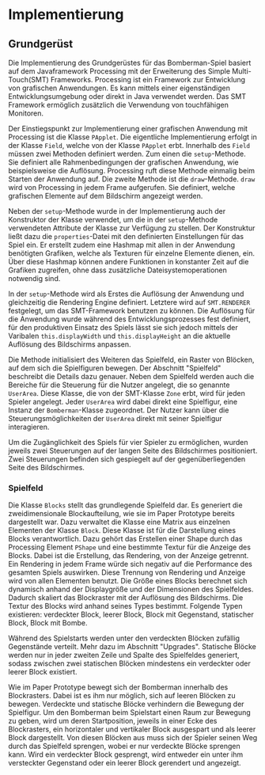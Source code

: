 # Implementierung
## Grundgerüst

Die Implementierung des Grundgerüstes für das Bomberman-Spiel basiert auf dem Javaframework Processing mit der Erweiterung des Simple Multi-Touch(SMT) Frameworks. Processing ist ein Framework zur Entwicklung von grafischen Anwendungen. Es kann mittels einer eigenständigen Entwicklungsumgebung oder direkt in Java verwendet werden. Das SMT Framework ermöglich zusätzlich die Verwendung von touchfähigen Monitoren.

Der Einstiegspunkt zur Implementierung einer grafischen Anwendung mit Processing ist die Klasse `PApplet`.
Die eigentliche Implementierung erfolgt in der Klasse `Field`, welche von der Klasse `PApplet` erbt. Innerhalb des `Field` müssen zwei Methoden definiert werden. Zum einen die `setup`-Methode. Sie definiert alle Rahmenbedingungen der grafischen Anwendung, wie beispielsweise die Auflösung. Processing ruft diese Methode einmalig beim Starten der Anwendung auf. Die zweite Methode ist die `draw`-Methode. `draw` wird von Processing in jedem Frame aufgerufen. Sie definiert, welche grafischen Elemente auf dem Bildschirm angezeigt werden.

Neben der `setup`-Methode wurde in der Implementierung auch der Konstruktor der Klasse verwendet, um die in der `setup`-Methode verwendeten Attribute der Klasse zur Verfügung zu stellen. Der Konstruktur ließt dazu die `properties`-Datei mit den definierten Einstellungen für das Spiel ein. Er erstellt zudem eine Hashmap mit allen in der Anwendung benötigten Grafiken, welche als Texturen für einzelne Elemente dienen, ein. Über diese Hashmap können andere Funktionen in konstanter Zeit auf die Grafiken zugreifen, ohne dass zusätzliche Dateisystemoperationen notwendig sind.

In der `setup`-Methode wird als Erstes die Auflösung der Anwendung und gleichzeitig die Rendering Engine definiert. Letztere wird auf `SMT.RENDERER` festgelegt, um das SMT-Framework benutzen zu können. Die Auflösung für die Anwendung wurde während des Entwicklungsprozesses fest definiert, für den produktiven Einsatz des Spiels lässt sie sich jedoch mittels der Varibalen `this.displayWidth` und `this.displayHeight` an die aktuelle Auflösung des Bildschirms anpassen.

Die Methode initialisiert des Weiteren das Spielfeld, ein Raster von Blöcken, auf dem sich die Spielfiguren bewegen. Der Abschnitt "Spielfeld" beschreibt die Details dazu genauer. Neben dem Spielfeld werden auch die Bereiche für die Steuerung für die Nutzer angelegt, die so genannte `UserArea`. Diese Klasse, die von der SMT-Klasse `Zone` erbt, wird für jeden Spieler angelegt. Jeder `UserArea` wird dabei direkt eine Spielfigur, eine Instanz der `Bomberman`-Klasse zugeordnet. Der Nutzer kann über die Steuerungsmöglichkeiten der `UserArea` direkt mit seiner Spielfigur interagieren.

Um die Zugänglichkeit des Spiels für vier Spieler zu ermöglichen, wurden jeweils zwei Steuerungen auf der langen Seite des Bildschirmes positioniert. Zwei Steuerungen befinden sich gespiegelt auf der gegenüberliegenden Seite des Bildschirmes.

### Spielfeld

Die Klasse `Blocks` stellt das grundlegende Spielfeld dar. Es generiert die zweidimensionale Blockaufteilung, wie sie im Paper Prototype bereits dargestellt war. Dazu verwaltet die Klasse eine Matrix aus einzelnen Elementen der Klasse `Block`. Diese Klasse ist für die Darstellung eines Blocks verantwortlich. Dazu gehört das Erstellen einer Shape durch das Processing Element `PShape` und eine bestimmte Textur für die Anzeige des Blocks. Dabei ist die Erstellung, das Rendering, von der Anzeige getrennt. Ein Rendering in jedem Frame würde sich negativ auf die Performance des gesamten Spiels auswirken. Diese Trennung von Rendering und Anzeige wird von allen Elementen benutzt. Die Größe eines Blocks berechnet sich dynamisch anhand der Displaygröße und der Dimensionen des Spielfeldes. Dadurch skaliert das Blockraster mit der Auflösung des Bildschirms. Die Textur des Blocks wird anhand seines Types bestimmt. Folgende Typen existieren: verdeckter Block, leerer Block, Block mit Gegenstand, statischer Block, Block mit Bombe.

Während des Spielstarts werden unter den verdeckten Blöcken zufällig Gegenstände verteilt. Mehr dazu im Abschnitt "Upgrades". Statische Blöcke werden nur in jeder zweiten Zeile und Spalte des Spielfeldes generiert, sodass zwischen zwei statischen Blöcken mindestens ein verdeckter oder leerer Block existiert.

Wie im Paper Prototype bewegt sich der Bomberman innerhalb des Blockrasters. Dabei ist es ihm nur möglich, sich auf leeren Blöcken zu bewegen. Verdeckte und statische Blöcke verhindern die Bewegung der Spielfigur.
Um den Bomberman beim Spielstart einen Raum zur Bewegung zu geben, wird um deren Startposition, jeweils in einer Ecke des Blockrasters, ein horizontaler und vertikaler Block ausgespart und als leerer Block dargestellt. Von diesen Blöcken aus muss sich der Spieler seinen Weg durch das Spielfeld sprengen, wobei er nur verdeckte Blöcke sprengen kann. Wird ein verdeckter Block gesprengt, wird entweder ein unter ihm versteckter Gegenstand oder ein leerer Block gerendert und angezeigt.
